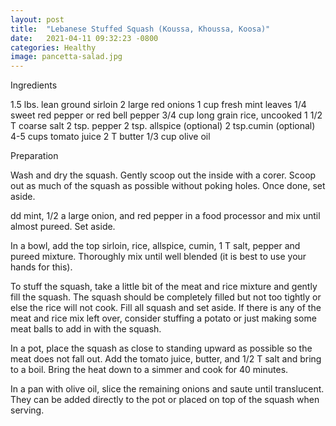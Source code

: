 ```yaml
---
layout: post
title:  "Lebanese Stuffed Squash (Koussa, Khoussa, Koosa)"
date:   2021-04-11 09:32:23 -0800
categories: Healthy
image: pancetta-salad.jpg
---
```


Ingredients

1.5 lbs. lean ground sirloin
2 large red onions
1 cup fresh mint leaves
1/4 sweet red pepper or red bell pepper
3/4 cup long grain rice, uncooked
1 1/2 T coarse salt
2 tsp. pepper
2 tsp. allspice (optional)
2 tsp.cumin (optional)
4-5 cups tomato juice
2 T butter
1/3 cup olive oil

Preparation

Wash and dry the squash. Gently scoop out the inside with a corer. Scoop out as much of the squash as possible without poking holes. Once done, set aside.

dd mint, 1/2 a large onion, and red pepper in a food processor and mix until almost pureed. Set aside.

In a bowl, add the top sirloin, rice, allspice, cumin, 1 T salt, pepper and pureed mixture. Thoroughly mix until well blended (it is best to use your hands for this).

To stuff the squash, take a little bit of the meat and rice mixture and gently fill the squash. The squash should be completely filled but not too tightly or else the rice will not cook. Fill all squash and set aside. If there is any of the meat and rice mix left over, consider stuffing a potato or just making some meat balls to add in with the squash.

In a pot, place the squash as close to standing upward as possible so the meat does not fall out. Add the tomato juice, butter, and 1/2 T salt and bring to a boil. Bring the heat down to a simmer and cook for 40 minutes.

In a pan with olive oil, slice the remaining onions and saute until translucent. They can be added directly to the pot or placed on top of the squash when serving.